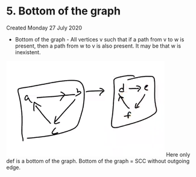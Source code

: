 # 5. Bottom of the graph
Created Monday 27 July 2020


* Bottom of the graph - All vertices v such that if a path from v to w is present, then a path from w to v is also present. It may be that w is inexistent.

![](5._Bottom_of_the_graph/pasted_image.png)
Here only def is a bottom of the graph.
Bottom of the graph = SCC without outgoing edge.

